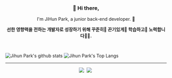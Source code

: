 <h3 align="center"> 👋 Hi there,</h3>
<p align="center">
I'm JiHun Park, a junior back-end developer. 🌱 <br>
</p>

<p align="center" style="font-weight: bold">선한 영향력을 전하는 개발자로 성장하기 위해 꾸준히🏃 끈기있게🧗 학습하고📖 노력합니다💪🏼.</p></br>


![Jihun Park's github stats](https://github-readme-stats.vercel.app/api?username=jihunparkme&show_icons=true&theme=vue)
![Jihun Park's Top Langs](https://github-readme-stats.vercel.app/api/top-langs/?username=jihunparkme&layout=compact&theme=vue)

---

<p align="center" align="right">
  <a target="_blank" href="https://jihunparkme.github.io/"><img src="https://img.shields.io/badge/Github-181717.svg?&style=flat-red&logo=Github&logoColor=FFFFFF"></a>&nbsp;
  <a target="_blank" href="https://data-make.tistory.com/"><img src="https://img.shields.io/badge/Blogger-FF7F00.svg?&style=flat-red&logo=Blogger&logoColor=FFFFFF"></a>&nbsp;
</p>

<!--
Here are some ideas to get you started:

- 🔭 I’m currently working on ...
- 🌱 I’m currently learning ...
- 👯 I’m looking to collaborate on ...
- 🤔 I’m looking for help with ...
- 💬 Ask me about ...
- 📫 How to reach me: ...
- 😄 Pronouns: ...
- ⚡ Fun fact: ...

https://simpleicons.org/
-->
